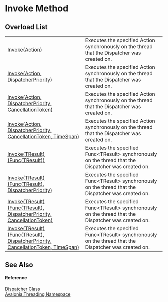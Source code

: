 # Invoke Method


## Overload List
<table>
<tr>
<td><a href="M_Avalonia_Threading_Dispatcher_Invoke_3">Invoke(Action)</a></td>
<td>Executes the specified Action synchronously on the thread that the Dispatcher was created on.</td>
</tr>
<tr>
<td><a href="M_Avalonia_Threading_Dispatcher_Invoke_2">Invoke(Action, DispatcherPriority)</a></td>
<td>Executes the specified Action synchronously on the thread that the Dispatcher was created on.</td>
</tr>
<tr>
<td><a href="M_Avalonia_Threading_Dispatcher_Invoke_1">Invoke(Action, DispatcherPriority, CancellationToken)</a></td>
<td>Executes the specified Action synchronously on the thread that the Dispatcher was created on.</td>
</tr>
<tr>
<td><a href="M_Avalonia_Threading_Dispatcher_Invoke">Invoke(Action, DispatcherPriority, CancellationToken, TimeSpan)</a></td>
<td>Executes the specified Action synchronously on the thread that the Dispatcher was created on.</td>
</tr>
<tr>
<td><a href="M_Avalonia_Threading_Dispatcher_Invoke__1_3">Invoke(TResult)(Func(TResult))</a></td>
<td>Executes the specified Func&lt;TResult&gt; synchronously on the thread that the Dispatcher was created on.</td>
</tr>
<tr>
<td><a href="M_Avalonia_Threading_Dispatcher_Invoke__1_2">Invoke(TResult)(Func(TResult), DispatcherPriority)</a></td>
<td>Executes the specified Func&lt;TResult&gt; synchronously on the thread that the Dispatcher was created on.</td>
</tr>
<tr>
<td><a href="M_Avalonia_Threading_Dispatcher_Invoke__1_1">Invoke(TResult)(Func(TResult), DispatcherPriority, CancellationToken)</a></td>
<td>Executes the specified Func&lt;TResult&gt; synchronously on the thread that the Dispatcher was created on.</td>
</tr>
<tr>
<td><a href="M_Avalonia_Threading_Dispatcher_Invoke__1">Invoke(TResult)(Func(TResult), DispatcherPriority, CancellationToken, TimeSpan)</a></td>
<td>Executes the specified Func&lt;TResult&gt; synchronously on the thread that the Dispatcher was created on.</td>
</tr>
</table>

## See Also


#### Reference
<a href="T_Avalonia_Threading_Dispatcher">Dispatcher Class</a>  
<a href="N_Avalonia_Threading">Avalonia.Threading Namespace</a>  
